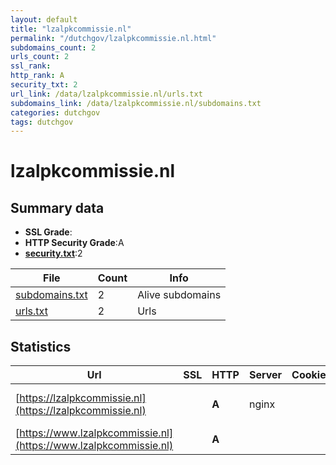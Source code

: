 ```yaml
---
layout: default
title: "lzalpkcommissie.nl"
permalink: "/dutchgov/lzalpkcommissie.nl.html"
subdomains_count: 2
urls_count: 2
ssl_rank: 
http_rank: A
security_txt: 2
url_link: /data/lzalpkcommissie.nl/urls.txt
subdomains_link: /data/lzalpkcommissie.nl/subdomains.txt
categories: dutchgov
tags: dutchgov
---
```



# lzalpkcommissie.nl
## Summary data


 - **SSL Grade**:
 - **HTTP Security Grade**:A
 - **[security.txt](https://www.digitaleoverheid.nl/nieuws/standaard-security-txt-nu-verplicht-voor-overheid/)**:2


| File       | Count | Info |
|------------|-------|------|
|[subdomains.txt](/DutchGovScope/data/lzalpkcommissie.nl/subdomains.txt)|2|Alive subdomains|
|[urls.txt](/DutchGovScope/data/lzalpkcommissie.nl/urls.txt)|2|Urls|


## Statistics


| Url | SSL | HTTP | Server | Cookie | HSTS | CORS | CTO | CSP | XFO | XXP | RP |FP| Tech |Title |
|--------|-------|-------|------|------|------|------|------|------|------|------|------|------|------|------|
|[https://lzalpkcommissie.nl](https://lzalpkcommissie.nl)| | **A**|nginx| |:white_check_mark: | | |:warning: | :white_check_mark: | | :white_check_mark: | |HSTS Nginx|301 Moved Perman...|
|[https://www.lzalpkcommissie.nl](https://www.lzalpkcommissie.nl)| | **A**|| |:white_check_mark: | | |:warning: | :white_check_mark: | | :white_check_mark: | |HSTS HTTP/3|Home | LZA-LP&K...|


